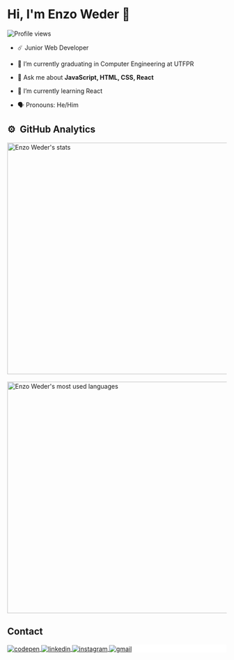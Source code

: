 <h1 align="left">Hi, I'm Enzo Weder 🌌</h1>
<p align="left"> <img src="https://komarev.com/ghpvc/?username=ewdzo&color=blue" alt="Profile views" /> </p>

- ☄️ Junior Web Developer

- 🌊 I’m currently graduating in Computer Engineering at UTFPR

- 💬 Ask me about **JavaScript, HTML, CSS, React**

- 🌱 I’m currently learning React

- 🗣️ Pronouns: He/Him


## ⚙️ &nbsp;GitHub Analytics

<p align="left">
<img width="530em" src="https://github-readme-stats.vercel.app/api?username=ewdzo&show_icons=true&theme=dark" alt="Enzo Weder's stats"/>
<br><br>
<img width="530em" src="https://github-readme-stats.vercel.app/api/top-langs/?username=ewdzo&layout=compact&theme=dark" alt="Enzo Weder's most used languages"/>
</p>

## Contact

<p align="left" style="background:white">
<a href="https://codepen.io/ewdzo" target="_blank">
  <img align="center" src="https://img.shields.io/badge/-Ewdzo-05122A?style=flat&logo=codepen" alt="codepen"/>
</a>
<a href="https://linkedin.com/in/enzoweder" target="_blank">
  <img align="center" src="https://img.shields.io/badge/-Enzo Weder-05122A?style=flat&logo=linkedin" alt="linkedin"/>
</a>
<a href="https://www.instagram.com/ew_dz0" target="_blank">
 <img align="center" src="https://img.shields.io/badge/-ew_dz0-05122A?style=flat&logo=instagram" alt="instagram"/>
</a>
<a href="mailto:enzowederma@gmail.com" target="_blank">
 <img align="center" src="https://img.shields.io/badge/-Enzo Weder-05122A?style=flat&logo=gmail" alt="gmail"/>
</a>
</p>

